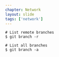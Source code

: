 ```yaml
---
chapter: Network
layout: slide
tags: ['network']
---
```


	# List remote branches
	$ git branch -r

	# List all branches
	$ git branch -a



<!--
	# List upstream branches
	git ls-remote origin
-->